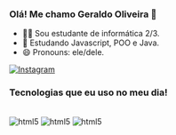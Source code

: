 ### Olá! Me chamo Geraldo Oliveira 👋

- 👨‍💻 Sou estudante de informática 2/3.
- 🌱 Estudando Javascript,  POO e Java.
- 😄 Pronouns: ele/dele.

[![Instagram](https://img.shields.io/badge/Instagram-E4405F?style=for-the-badge&logo=instagram&logoColor=white)](https://instagram.com/geraldoolip]nho)

### Tecnologias que eu uso no meu dia!

<div style="display: inline_block"><br/>
    <img aling="center" alt="html5" src="https://img.shields.io/badge/HTML-239120?style=for-the-badge&logo=html5&logoColor=white" />
    <img aling="center" alt="html5" src="https://img.shields.io/badge/Java-ED8B00?style=for-the-badge&logo=java&logoColor=white" />
    <img aling="center" alt="html5" src="https://img.shields.io/badge/JavaScript-F7DF1E?style=for-the-badge&logo=javascript&logoColor=black" />
</div>
